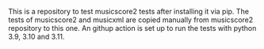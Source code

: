 This is a repository to test musicscore2 tests after installing it via pip. The tests of musicscore2 and musicxml are copied manually from musicscore2 repository to this one. An githup action is set up to run the tests with python 3.9, 3.10 and 3.11. 
